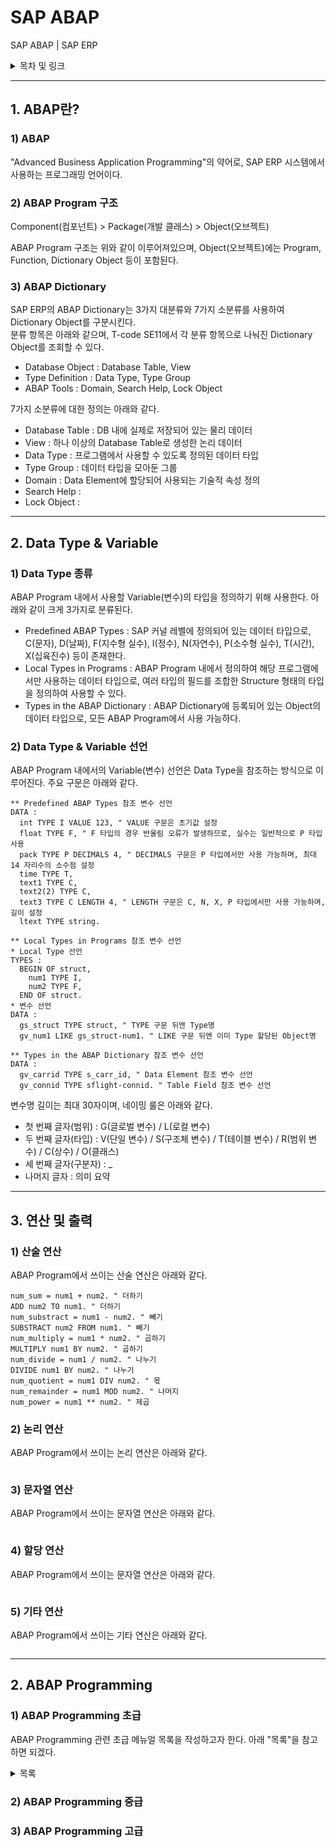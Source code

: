 # SAP ABAP    

SAP ABAP | SAP ERP    

<details>
<summary>목차 및 링크</summary>
<div markdown="1">

> [1. ABAP란?]()    
> > [1) ABAP]()    
> > [2) ABAP Program 구조]()    
> > [3) ABAP Dictionary]()    
> 
> [2. ABAP Programming]()    
> > [1) ABAP Programming 초급]()    
> > [2) ABAP Programming 중급]()    
> > [3) ABAP Programming 고급]()    

</div>
</details>
 
-----
 
## 1. ABAP란?

### 1) ABAP

 "Advanced Business Application Programming"의 약어로, SAP ERP 시스템에서 사용하는 프로그래밍 언어이다.    

### 2) ABAP Program 구조    

 Component(컴포넌트) > Package(개발 클래스) > Object(오브젝트)    

 ABAP Program 구조는 위와 같이 이루어져있으며, Object(오브젝트)에는 Program, Function, Dictionary Object 등이 포함된다.    

### 3) ABAP Dictionary

 SAP ERP의 ABAP Dictionary는 3가지 대분류와 7가지 소분류를 사용하여 Dictionary Object를 구분시킨다.    
 분류 항목은 아래와 같으며, T-code SE11에서 각 분류 항목으로 나눠진 Dictionary Object를 조회할 수 있다.    
 
 - Database Object : Database Table, View    
 - Type Definition : Data Type, Type Group    
 - ABAP Tools : Domain, Search Help, Lock Object    

 7가지 소분류에 대한 정의는 아래와 같다.    

 - Database Table : DB 내에 실제로 저장되어 있는 물리 데이터    
 - View : 하나 이상의 Database Table로 생성한 논리 데이터    
 - Data Type : 프로그램에서 사용할 수 있도록 정의된 데이터 타입    
 - Type Group : 데이터 타입을 모아둔 그룹    
 - Domain : Data Element에 할당되어 사용되는 기술적 속성 정의    
 - Search Help :     
 - Lock Object :     
 
-----
 
## 2. Data Type & Variable
 
### 1) Data Type 종류    
 
 ABAP Program 내에서 사용할 Variable(변수)의 타입을 정의하기 위해 사용한다. 아래와 같이 크게 3가지로 분류된다.    

 - Predefined ABAP Types : SAP 커널 레벨에 정의되어 있는 데이터 타입으로, C(문자), D(날짜), F(지수형 실수), I(정수), N(자연수), P(소수형 실수), T(시간), X(십육진수) 등이 존재한다.    
 - Local Types in Programs : ABAP Program 내에서 정의하여 해당 프로그램에서만 사용하는 데이터 타입으로, 여러 타입의 필드를 조합한 Structure 형태의 타입을 정의하여 사용할 수 있다.    
 - Types in the ABAP Dictionary : ABAP Dictionary에 등록되어 있는 Object의 데이터 타입으로, 모든 ABAP Program에서 사용 가능하다.    
 
### 2) Data Type & Variable 선언    
 
 ABAP Program 내에서의 Variable(변수) 선언은 Data Type을 참조하는 방식으로 이루어진다. 주요 구문은 아래와 같다.    
 
```ABAP
** Predefined ABAP Types 참조 변수 선언
DATA : 
  int TYPE I VALUE 123, " VALUE 구문은 초기값 설정
  float TYPE F, " F 타입의 경우 반올림 오류가 발생하므로, 실수는 일반적으로 P 타입 사용
  pack TYPE P DECIMALS 4, " DECIMALS 구문은 P 타입에서만 사용 가능하며, 최대 14 자리수의 소수점 설정
  time TYPE T,
  text1 TYPE C,
  text2(2) TYPE C,
  text3 TYPE C LENGTH 4, " LENGTH 구문은 C, N, X, P 타입에서만 사용 가능하며, 길이 설정
  ltext TYPE string.

** Local Types in Programs 참조 변수 선언
* Local Type 선언
TYPES : 
  BEGIN OF struct,
    num1 TYPE I,
    num2 TYPE F,
  END OF struct.
* 변수 선언
DATA : 
  gs_struct TYPE struct, " TYPE 구문 뒤엔 Type명
  gv_num1 LIKE gs_struct-num1. " LIKE 구문 뒤엔 이미 Type 할당된 Object명

** Types in the ABAP Dictionary 참조 변수 선언
DATA : 
  gv_carrid TYPE s_carr_id, " Data Element 참조 변수 선언
  gv_connid TYPE sflight-connid. " Table Field 참조 변수 선언
```
 
 변수명 길이는 최대 30자이며, 네이밍 룰은 아래와 같다.    
 
 - 첫 번째 글자(범위) : G(글로벌 변수) / L(로컬 변수)
 - 두 번째 글자(타입) : V(단일 변수) / S(구조체 변수) / T(테이블 변수) / R(범위 변수) / C(상수) / O(클래스)
 - 세 번째 글자(구분자) : _
 - 나머지 글자 : 의미 요약
 
-----
 
## 3. 연산 및 출력
 
### 1) 산술 연산
 
 ABAP Program에서 쓰이는 산술 연산은 아래와 같다.
 
```ABAP
num_sum = num1 + num2. " 더하기
ADD num2 TO num1. " 더하기
num_substract = num1 - num2. " 빼기
SUBSTRACT num2 FROM num1. " 빼기
num_multiply = num1 * num2. " 곱하기
MULTIPLY num1 BY num2. " 곱하기
num_divide = num1 / num2. " 나누기
DIVIDE num1 BY num2. " 나누기
num_quotient = num1 DIV num2. " 몫
num_remainder = num1 MOD num2. " 나머지
num_power = num1 ** num2. " 제곱
```

### 2) 논리 연산
 
 ABAP Program에서 쓰이는 논리 연산은 아래와 같다.
 
```ABAP

```

### 3) 문자열 연산

 ABAP Program에서 쓰이는 문자열 연산은 아래와 같다.
 
```ABAP

```
 
### 4) 할당 연산

 ABAP Program에서 쓰이는 문자열 연산은 아래와 같다.
 
```ABAP

```
 
### 5) 기타 연산
 
 ABAP Program에서 쓰이는 기타 연산은 아래와 같다.
 
```ABAP

```
 
-----
 
## 2. ABAP Programming    

### 1) ABAP Programming 초급    

 ABAP Programming 관련 초급 메뉴얼 목록을 작성하고자 한다. 아래 "목록"을 참고하면 되겠다.    

<details>
<summary>목록</summary>
<div markdown="1">

> 코어 모듈
> - MM : "Material Management"의 약어로, 구매 및 자재 관리 모듈
> - PP : "Production Planning"의 약어로, 생산 관리 모듈
> - SD : "Sales and Distribution"의 약어로, 영업 및 유통(물류) 관리 모듈
> - FI : "Financial"의 약자로, 재무 회계 모듈 (외부 보고용 회계)
> - CO : "Controlling"의 약자로, 관리 회계 모듈 (내부 전략용 회계)
> - HR : "Human Resources"의 약어로, 인사 관리 모듈
> - BW : "Business Warehouse"의 약어로, 데이터 관리 모듈
> - BI : "Business Intelligence"의 약어로, 데이터 분석 및 리포팅 모듈
> 
> 서브 모듈
> - QM : "Quality Management"의 약어로, 품질 관리 모듈
> - IM : "Investment Management"의 약어로, 수출입 및 투자 관리 모듈
> - LE : "Logistics Execution"의 약어로, 재고 및 보관 관리 모듈
> - PM : "Plant Management"의 약어로, 설비 관리 모듈
> - TR : "Treasury"의 약자로, 자금 관리 모듈
> - FB : "Firm Banking"의 약어로, 펌뱅킹 관리 모듈 (은행 업무)
> - PI : "Process Integration"의 약어로, non-SAP 프로그램 데이터 연동 관리 모듈

</div>
</details>

### 2) ABAP Programming 중급    

### 3) ABAP Programming 고급    








